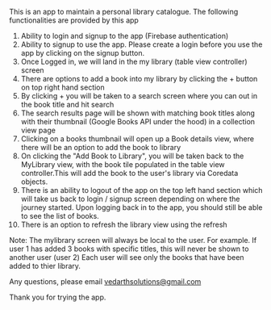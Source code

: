 This is an app to maintain a personal library catalogue. The following functionalities are provided by this app
1. Ability to login and signup to the app (Firebase authentication)
2. Ability to signup to use the app. Please create a login before you use the app by clicking on the signup button.
3. Once Logged in, we will land in the my library (table view controller) screen
4. There are options to add a book into my library by clicking the + button on top right hand section
5. By clicking + you will be taken to a search screen where you can out in the book title and hit search
6. The search results page will be shown with matching book titles along with their thumbnail (Google Books API under the hood) in a collection view page
7. Clicking on a books thumbnail will open up a Book details view, where there will be an option to add the book to library
8. On clicking the "Add Book to Library", you will be taken back to the MyLibrary view, with the book tile populated in the table view controller.This will add the book to the user's library via Coredata objects.
9. There is an ability to logout of the app on the top left hand section which will take us back to login / signup screen depending on where the journey started. 
Upon logging back in to the app, you should still be able to see the list of books.
10. There is an option to refresh the library view using the refresh

Note: The mylibrary screen will always be local to the user. For example. If user 1 has added 3 books with specific titles, this will never be shown to another user (user 2)
Each user will see only the books that have been added to thier library.

Any questions, please email vedarthsolutions@gmail.com

Thank you for trying the app.


